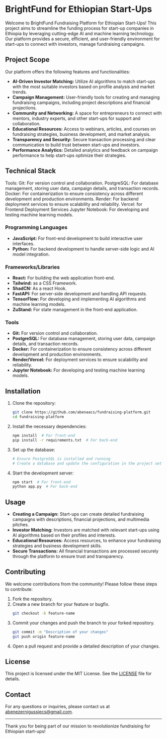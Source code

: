 # BrightFund for Ethiopian Start-Ups

Welcome to BrightFund Fundraising Platform for Ethiopian Start-Ups! This project aims to streamline the funding process for start-up companies in Ethiopia by leveraging cutting-edge AI and machine learning technology. Our platform provides a secure, efficient, and user-friendly environment for start-ups to connect with investors, manage fundraising campaigns.

## Project Scope

Our platform offers the following features and functionalities:

- **AI-Driven Investor Matching:** Utilize AI algorithms to match start-ups with the most suitable investors based on profile analysis and market trends.
- **Campaign Management:** User-friendly tools for creating and managing fundraising campaigns, including project descriptions and financial projections.
- **Community and Networking:** A space for entrepreneurs to connect with mentors, industry experts, and other start-ups for support and collaboration.
- **Educational Resources:** Access to webinars, articles, and courses on fundraising strategies, business development, and market analysis.
- **Transparency and Security:** Secure transaction processing and clear communication to build trust between start-ups and investors.
- **Performance Analytics:** Detailed analytics and feedback on campaign performance to help start-ups optimize their strategies.

## Technical Stack

Tools: 
Git: For version control and collaboration.
PostgreSQL: For database management, storing user data, campaign details, and transaction records.
Docker: For containerization to ensure consistency across different development and production environments.
Render: For backend deployment services to ensure scalability and reliability.
Vercel:  for Frontend Deployment Services
Jupyter Notebook: For developing and testing machine learning models.

### Programming Languages
- **JavaScript:** For front-end development to build interactive user interfaces.
- **Python:** For backend development to handle server-side logic and AI model integration.

### Frameworks/Libraries
- **React:** For building the web application front-end.
- **Tailwind:**  as a CSS Framework.
- **ShadCN:** As a react Hook.
- **FastAPI:** For server-side development and handling API requests.
- **TensorFlow:** For developing and implementing AI algorithms and machine learning models.
- **ZuStand:** For state management in the front-end application.

### Tools
- **Git:** For version control and collaboration.
- **PostgreSQL:** For database management, storing user data, campaign details, and transaction records.
- **Docker:** For containerization to ensure consistency across different development and production environments.
- **Render/Vercel:** For deployment services to ensure scalability and reliability.
- **Jupyter Notebook:** For developing and testing machine learning models.

## Installation

1. Clone the repository:
    ```bash
    git clone https://github.com/abenaacs/fundraising-platform.git
    cd fundraising-platform
    ```

2. Install the necessary dependencies:
    ```bash
    npm install  # For front-end
    pip install -r requirements.txt  # For back-end
    ```

3. Set up the database:
    ```bash
    # Ensure PostgreSQL is installed and running
    # Create a database and update the configuration in the project settings
    ```

4. Start the development server:
    ```bash
    npm start  # For front-end
    python app.py  # For back-end
    ```

## Usage

- **Creating a Campaign:** Start-ups can create detailed fundraising campaigns with descriptions, financial projections, and multimedia pitches.
- **Investor Matching:** Investors are matched with relevant start-ups using AI algorithms based on their profiles and interests.
- **Educational Resources:** Access resources, to enhance your fundraising strategies and business development skills.
- **Secure Transactions:** All financial transactions are processed securely through the platform to ensure trust and transparency.

## Contributing

We welcome contributions from the community! Please follow these steps to contribute:

1. Fork the repository.
2. Create a new branch for your feature or bugfix.
    ```bash
    git checkout -b feature-name
    ```
3. Commit your changes and push the branch to your forked repository.
    ```bash
    git commit -m "Description of your changes"
    git push origin feature-name
    ```
4. Open a pull request and provide a detailed description of your changes.

## License

This project is licensed under the MIT License. See the [LICENSE](LICENSE) file for details.

## Contact

For any questions or inquiries, please contact us at abenezernigussiecs@gmail.com.

---

Thank you for being part of our mission to revolutionize fundraising for Ethiopian start-ups!
